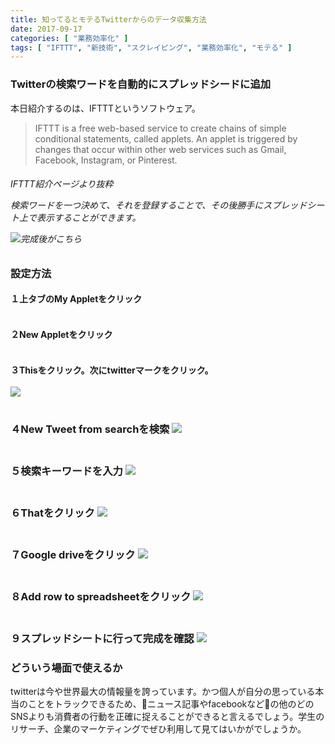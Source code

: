 ```yaml
---
title: 知ってるとモテるTwitterからのデータ収集方法
date: 2017-09-17
categories: [ "業務効率化" ]
tags: [ "IFTTT", "新技術", "スクレイピング", "業務効率化", "モテる" ]
---
```


### Twitterの検索ワードを自動的にスプレッドシードに追加

本日紹介するのは、IFTTTというソフトウェア。

>IFTTT is a free web-based service to create chains of simple conditional statements, called applets. An applet is triggered by changes that occur within other web services such as Gmail, Facebook, Instagram, or Pinterest.
<h6>IFTTT紹介ページより抜粋</h>


<br/>
<p>検索ワードを一つ決めて、それを登録することで、その後勝手にスプレッドシート上で表示することができます。</p>


<img src="/images/r.png">完成後がこちら


### 設定方法

<h4>１上タブのMy Appletをクリック</h>
<br/>
<br/>
<h4>２New Appletをクリック</h>
<br/>
<br/>
<h4>３Thisをクリック。次にtwitterマークをクリック。</h>
<br/>
<br/>
<img src="/images/u.png">
<br/>
<br/>
<h3>４New Tweet from searchを検索</h>
<img src="/images/b.png">
<br/>
<br/>
<h3>５検索キーワードを入力</h>
<img src="/images/c.png">
<br/>
<br/>
<h3>６Thatをクリック</h>
<img src="/images/i.png">
<br/>
<br/>
<h3>７Google driveをクリック</h>
<img src="/images/e.png">
<br/>
<br/>
<h3>８Add row to spreadsheetをクリック</h>
<img src="/images/f.png">
<br/>
<br/>
<h3>９スプレッドシートに行って完成を確認</h>
<img src="/images/r.png">

### どういう場面で使えるか
twitterは今や世界最大の情報量を誇っています。かつ個人が自分の思っている本当のことをトラックできるため、ニュース記事やfacebookなどの他のどのSNSよりも消費者の行動を正確に捉えることができると言えるでしょう。学生のリサーチ、企業のマーケティングでぜひ利用して見てはいかがでしょうか。
<bn/>